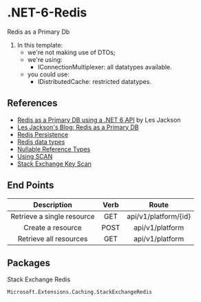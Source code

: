 # .NET-6-Redis
Redis as a Primary Db

1. In this template:
    - we're not making use of DTOs;
    - we're using:
        - IConnectionMultiplexer: all datatypes available.
    - you could use:
        - IDistributedCache: restricted datatypes. 

## References

- [Redis as a Primary DB using a .NET 6 API](https://www.youtube.com/watch?v=GgyizgXwXAg) by Les Jackson
- [Les Jackson's Blog: Redis as a Primary DB](https://dotnetplaybook.com/redis-as-a-primary-database/)
- [Redis Persistence](https://redis.io/topics/persistence)
- [Redis data types](https://redis.io/topics/data-types-intro)
- [Nullable Reference Types](https://docs.microsoft.com/en-us/dotnet/csharp/nullable-references)
- [Using SCAN](https://redis.io/commands/scan)
- [Stack Exchange Key Scan](https://stackexchange.github.io/StackExchange.Redis/KeysScan.html)

## End Points

| Description                | Verb  | Route                |
| :---:                      | :---: | :---:                |
| Retrieve a single resource | GET   | api/v1/platform/{id} |
| Create a resource          | POST  | api/v1/platform      |
| Retrieve all resources     | GET   | api/v1/platform      |

## Packages
Stack Exchange Redis

    Microsoft.Extensions.Caching.StackExchangeRedis
